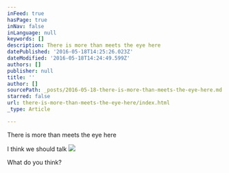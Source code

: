 ```yaml
---
inFeed: true
hasPage: true
inNav: false
inLanguage: null
keywords: []
description: There is more than meets the eye here
datePublished: '2016-05-18T14:25:26.023Z'
dateModified: '2016-05-18T14:24:49.599Z'
authors: []
publisher: null
title: ''
author: []
sourcePath: _posts/2016-05-18-there-is-more-than-meets-the-eye-here.md
starred: false
url: there-is-more-than-meets-the-eye-here/index.html
_type: Article

---
```

There is more than meets the eye here

I think we should talk
![](https://the-grid-user-content.s3-us-west-2.amazonaws.com/8f3bcfe2-2b8b-422a-a18f-5825971ad715.jpg)

What do you think?